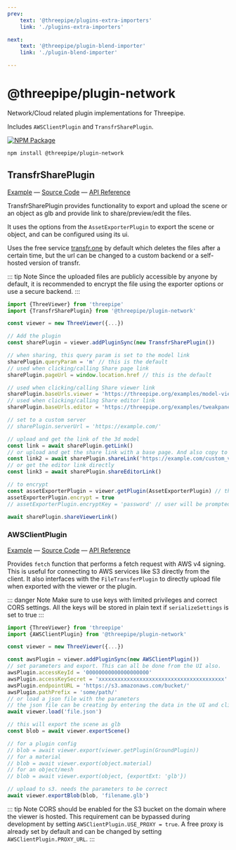 ```yaml
---
prev: 
    text: '@threepipe/plugins-extra-importers'
    link: './plugins-extra-importers'

next: 
    text: '@threepipe/plugin-blend-importer'
    link: './plugin-blend-importer'

---
```


# @threepipe/plugin-network

Network/Cloud related plugin implementations for Threepipe.

Includes `AWSClientPlugin` and `TransfrSharePlugin`.

[![NPM Package](https://img.shields.io/npm/v/@threepipe/plugin-network.svg)](https://www.npmjs.com/package/@threepipe/plugin-network)

```bash
npm install @threepipe/plugin-network
```

## TransfrSharePlugin

[//]: # (todo: image)

[Example](https://threepipe.org/examples/#transfr-share-plugin/) &mdash;
[Source Code](https://github.com/repalash/threepipe/blob/master/plugins/network/src/TransfrSharePlugin.ts) &mdash;
[API Reference](https://threepipe.org/plugins/network/docs/classes/TransfrSharePlugin.html)

TransfrSharePlugin provides functionality to export and upload the scene or an object as glb and provide link to share/preview/edit the files.

It uses the options from the `AssetExporterPlugin` to export the scene or object, and can be configured using its ui.

Uses the free service [transfr.one](https://transfr.one/) by default which deletes the files after a certain time, but the url can be changed to a custom backend or a self-hosted version of transfr.

::: tip Note
Since the uploaded files are publicly accessible by anyone by default, it is recommended to encrypt the file using the exporter options or use a secure backend.
:::

```typescript
import {ThreeViewer} from 'threepipe'
import {TransfrSharePlugin} from '@threepipe/plugin-network'

const viewer = new ThreeViewer({...})

// Add the plugin
const sharePlugin = viewer.addPluginSync(new TransfrSharePlugin())

// when sharing, this query param is set to the model link
sharePlugin.queryParam = 'm' // this is the default
// used when clicking/calling Share page link
sharePlugin.pageUrl = window.location.href // this is the default

// used when clicking/calling Share viewer link
sharePlugin.baseUrls.viewer = 'https://threepipe.org/examples/model-viewer/index.html'
// used when clicking/calling Share editor link
sharePlugin.baseUrls.editor = 'https://threepipe.org/examples/tweakpane-editor/index.html'

// set to a custom server
// sharePlugin.serverUrl = 'https://example.com/'

// upload and get the link of the 3d model
const link = await sharePlugin.getLink()
// or upload and get the share link with a base page. And also copy to clipboard and shows a alert prompt(using viewer.dialog)
const link2 = await sharePlugin.shareLink('https://example.com/custom_viewer')
// or get the editor link directly 
const link3 = await sharePlugin.shareEditorLink()

// to encrypt
const assetExporterPlugin = viewer.getPlugin(AssetExporterPlugin) // this is a dependency, so automatically added
assetExporterPlugin.encrypt = true
// assetExporterPlugin.encryptKey = 'password' // user will be prompted for password when exporting if this is commented 

await sharePlugin.shareViewerLink()
```

### AWSClientPlugin

[//]: # (todo: image)

[Example](https://threepipe.org/examples/#aws-client-plugin/) &mdash;
[Source Code](https://github.com/repalash/threepipe/blob/master/plugins/network/src/AWSClientPlugin.ts) &mdash;
[API Reference](https://threepipe.org/plugins/network/docs/classes/AWSClientPlugin.html)

Provides `fetch` function that performs a fetch request with AWS v4 signing.
This is useful for connecting to AWS services like S3 directly from the client.
It also interfaces with the `FileTransferPlugin` to directly upload file when exported with the viewer or the plugin.

::: danger Note
Make sure to use keys with limited privileges and correct CORS settings.
All the keys will be stored in plain text if `serializeSettings` is set to true
:::

```typescript
import {ThreeViewer} from 'threepipe'
import {AWSClientPlugin} from '@threepipe/plugin-network'

const viewer = new ThreeViewer({...})

const awsPlugin = viewer.addPluginSync(new AWSClientPlugin())
// set parameters and export. This can all be done from the UI also.
awsPlugin.accessKeyId = '00000000000000000000'
awsPlugin.accessKeySecret = 'xxxxxxxxxxxxxxxxxxxxxxxxxxxxxxxxxxxxxxxx'
awsPlugin.endpointURL = 'https://s3.amazonaws.com/bucket/'
awsPlugin.pathPrefix = 'some/path/'
// or load a json file with the parameters
// the json file can be creating by entering the data in the UI and clicking the download preset json option.
await viewer.load('file.json')

// this will export the scene as glb
const blob = await viewer.exportScene()

// for a plugin config
// blob = await viewer.export(viewer.getPlugin(GroundPlugin))
// for a material
// blob = await viewer.export(object.material)
// for an object/mesh
// blob = await viewer.export(object, {exportExt: 'glb'})

// upload to s3. needs the parameters to be correct
await viewer.exportBlob(blob, 'filename.glb')
```

::: tip Note
CORS should be enabled for the S3 bucket on the domain where the viewer is hosted. This requirement can be bypassed during development by setting `AWSClientPlugin.USE_PROXY = true`. A free proxy is already set by default and can be changed by setting `AWSClientPlugin.PROXY_URL`.
:::
